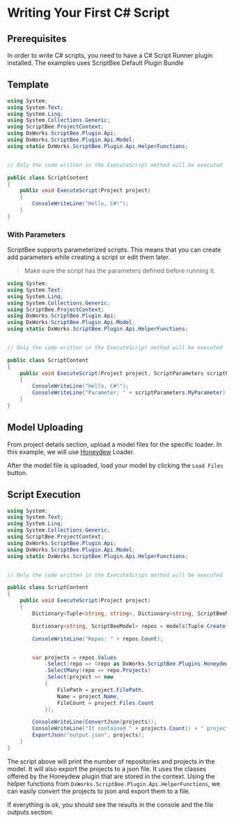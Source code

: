 ﻿# Writing Your First C# Script

## Prerequisites

In order to write C# scripts, you need to have a C# Script Runner plugin installed. The examples uses ScriptBee
Default Plugin Bundle

## Template

```csharp title="script.cs"
using System;
using System.Text;
using System.Linq;
using System.Collections.Generic;
using ScriptBee.ProjectContext;
using DxWorks.ScriptBee.Plugin.Api;
using DxWorks.ScriptBee.Plugin.Api.Model;
using static DxWorks.ScriptBee.Plugin.Api.HelperFunctions;


// Only the code written in the ExecuteScript method will be executed

public class ScriptContent
{
    public void ExecuteScript(Project project)
    {
        ConsoleWriteLine("Hello, C#!");
    }
}

```

### With Parameters

ScriptBee supports parameterized scripts. This means that you can create add parameters while creating a script or edit
them later.

> Make sure the script has the parameters defined before running it.

```csharp title="script.cs"
using System;
using System.Text;
using System.Linq;
using System.Collections.Generic;
using ScriptBee.ProjectContext;
using DxWorks.ScriptBee.Plugin.Api;
using DxWorks.ScriptBee.Plugin.Api.Model;
using static DxWorks.ScriptBee.Plugin.Api.HelperFunctions;


// Only the code written in the ExecuteScript method will be executed

public class ScriptContent
{
    public void ExecuteScript(Project project, ScriptParameters scriptParameters)
    {
        ConsoleWriteLine("Hello, C#!");
        ConsoleWriteLine("Parameter: " + scriptParameters.MyParameter); 
    }
}

```

## Model Uploading

From project details section, upload a model files for the specific loader. In this example, we will
use [Honeydew](https://github.com/dxworks/honeydew) Loader.

After the model file is uploaded, load your model by clicking the `Load Files` button.

## Script Execution

```csharp title="script.cs"
using System;
using System.Text;
using System.Linq;
using System.Collections.Generic;
using ScriptBee.ProjectContext;
using DxWorks.ScriptBee.Plugin.Api;
using DxWorks.ScriptBee.Plugin.Api.Model;
using static DxWorks.ScriptBee.Plugin.Api.HelperFunctions;


// Only the code written in the ExecuteScript method will be executed

public class ScriptContent
{
    public void ExecuteScript(Project project)
    {
        Dictionary<Tuple<string, string>, Dictionary<string, ScriptBeeModel>> models = project.Context.Models;

        Dictionary<string, ScriptBeeModel> repos = models[Tuple.Create("Repository", "honeydew")];

        ConsoleWriteLine("Repos: " + repos.Count);


        var projects = repos.Values
            .Select(repo => (repo as DxWorks.ScriptBee.Plugins.Honeydew.Models.RepositoryModel))
            .SelectMany(repo => repo.Projects)
            .Select(project => new
            {
                FilePath = project.FilePath,
                Name = project.Name,
                FileCount = project.Files.Count
            });

        ConsoleWriteLine(ConvertJson(projects));
        ConsoleWriteLine("It contained " + projects.Count() + " projects.");
        ExportJson("output.json", projects);
    }
}
```

The script above will print the number of repositories and projects in the model. It will also export the projects to a
json file.
It uses the classes offered by the Honeydew plugin that are stored in the context.
Using the helper functions from `DxWorks.ScriptBee.Plugin.Api.HelperFunctions`, we can easily convert the projects to
json and export them to a file.

If everything is ok, you should see the results in the console and the file outputs section.  
